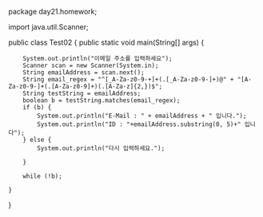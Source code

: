 package day21.homework;

import java.util.Scanner;

public class Test02 {
	public static void main(String[] args) {

		System.out.println("이메일 주소를 입력하세요");
		Scanner scan = new Scanner(System.in);
		String emailAddress = scan.next();
		String email_regex = "^[_A-Za-z0-9-+]+(.[_A-Za-z0-9-]+)@" + "[A-Za-z0-9-]+(.[A-Za-z0-9]+)(.[A-Za-z]{2,})$";
		String testString = emailAddress;
		boolean b = testString.matches(email_regex);
		if (b) {
			System.out.println("E-Mail : " + emailAddress + " 입니다.");
			System.out.println("ID : "+emailAddress.substring(0, 5)+" 입니다");
		} else {
			System.out.println("다시 입력하세요.");
			
		}

		while (!b);
			
	}

}
